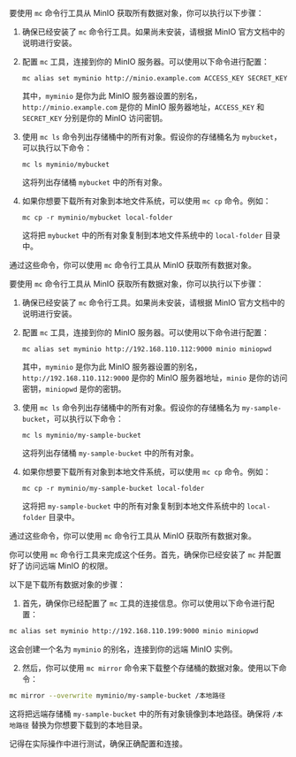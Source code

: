 要使用 `mc` 命令行工具从 MinIO 获取所有数据对象，你可以执行以下步骤：

1. 确保已经安装了 `mc` 命令行工具。如果尚未安装，请根据 MinIO 官方文档中的说明进行安装。

2. 配置 `mc` 工具，连接到你的 MinIO 服务器。可以使用以下命令进行配置：

   ```
   mc alias set myminio http://minio.example.com ACCESS_KEY SECRET_KEY
   ```

   其中，`myminio` 是你为此 MinIO 服务器设置的别名，`http://minio.example.com` 是你的 MinIO 服务器地址，`ACCESS_KEY` 和 `SECRET_KEY` 分别是你的 MinIO 访问密钥。

3. 使用 `mc ls` 命令列出存储桶中的所有对象。假设你的存储桶名为 `mybucket`，可以执行以下命令：

   ```
   mc ls myminio/mybucket
   ```

   这将列出存储桶 `mybucket` 中的所有对象。

4. 如果你想要下载所有对象到本地文件系统，可以使用 `mc cp` 命令。例如：

   ```
   mc cp -r myminio/mybucket local-folder
   ```

   这将把 `mybucket` 中的所有对象复制到本地文件系统中的 `local-folder` 目录中。

通过这些命令，你可以使用 `mc` 命令行工具从 MinIO 获取所有数据对象。



<!-- endPoint = '192.168.110.112';
port = 9000;
accessKey = 'minio';
secretKey = 'miniopwd';
bucketName = 'my-sample-bucket'; -->

要使用 `mc` 命令行工具从 MinIO 获取所有数据对象，你可以执行以下步骤：

1. 确保已经安装了 `mc` 命令行工具。如果尚未安装，请根据 MinIO 官方文档中的说明进行安装。

2. 配置 `mc` 工具，连接到你的 MinIO 服务器。可以使用以下命令进行配置：

   ```
   mc alias set myminio http://192.168.110.112:9000 minio miniopwd
   ```

   其中，`myminio` 是你为此 MinIO 服务器设置的别名，`http://192.168.110.112:9000` 是你的 MinIO 服务器地址，`minio` 是你的访问密钥，`miniopwd` 是你的密钥。

3. 使用 `mc ls` 命令列出存储桶中的所有对象。假设你的存储桶名为 `my-sample-bucket`，可以执行以下命令：

   ```
   mc ls myminio/my-sample-bucket
   ```

   这将列出存储桶 `my-sample-bucket` 中的所有对象。

4. 如果你想要下载所有对象到本地文件系统，可以使用 `mc cp` 命令。例如：

   ```
   mc cp -r myminio/my-sample-bucket local-folder
   ```

   这将把 `my-sample-bucket` 中的所有对象复制到本地文件系统中的 `local-folder` 目录中。

通过这些命令，你可以使用 `mc` 命令行工具从 MinIO 获取所有数据对象。


你可以使用 `mc` 命令行工具来完成这个任务。首先，确保你已经安装了 `mc` 并配置好了访问远端 MinIO 的权限。

以下是下载所有数据对象的步骤：

1. 首先，确保你已经配置了 `mc` 工具的连接信息。你可以使用以下命令进行配置：

```bash
mc alias set myminio http://192.168.110.199:9000 minio miniopwd
```

这会创建一个名为 `myminio` 的别名，连接到你的远端 MinIO 实例。

2. 然后，你可以使用 `mc mirror` 命令来下载整个存储桶的数据对象。使用以下命令：

```bash
mc mirror --overwrite myminio/my-sample-bucket /本地路径
```

这将把远端存储桶 `my-sample-bucket` 中的所有对象镜像到本地路径。确保将 `/本地路径` 替换为你想要下载到的本地目录。

记得在实际操作中进行测试，确保正确配置和连接。
